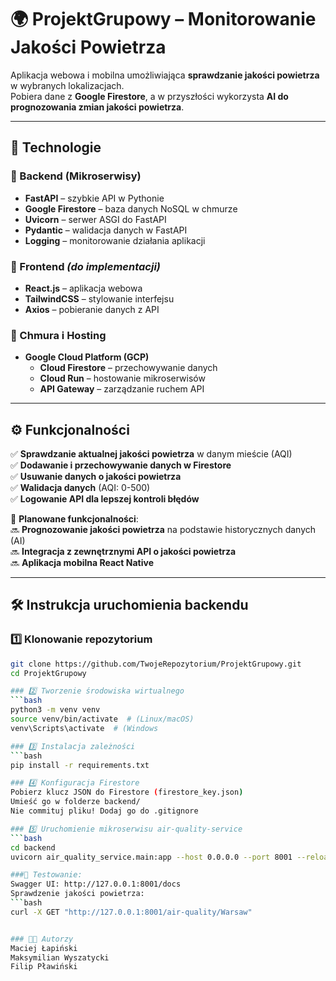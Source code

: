 # 🌍 ProjektGrupowy – Monitorowanie Jakości Powietrza  

Aplikacja webowa i mobilna umożliwiająca **sprawdzanie jakości powietrza** w wybranych lokalizacjach.  
Pobiera dane z **Google Firestore**, a w przyszłości wykorzysta **AI do prognozowania zmian jakości powietrza**.  

---

## 🚀 Technologie  
### 🔹 Backend (Mikroserwisy)  
- **FastAPI** – szybkie API w Pythonie  
- **Google Firestore** – baza danych NoSQL w chmurze  
- **Uvicorn** – serwer ASGI do FastAPI  
- **Pydantic** – walidacja danych w FastAPI  
- **Logging** – monitorowanie działania aplikacji  

### 🔹 Frontend *(do implementacji)*  
- **React.js** – aplikacja webowa  
- **TailwindCSS** – stylowanie interfejsu  
- **Axios** – pobieranie danych z API  

### 🔹 Chmura i Hosting  
- **Google Cloud Platform (GCP)**  
  - **Cloud Firestore** – przechowywanie danych  
  - **Cloud Run** – hostowanie mikroserwisów  
  - **API Gateway** – zarządzanie ruchem API  

---

## ⚙️ Funkcjonalności  
✅ **Sprawdzanie aktualnej jakości powietrza** w danym mieście (AQI)  
✅ **Dodawanie i przechowywanie danych w Firestore**  
✅ **Usuwanie danych o jakości powietrza**  
✅ **Walidacja danych** (AQI: 0-500)  
✅ **Logowanie API dla lepszej kontroli błędów**  

📌 **Planowane funkcjonalności**:  
🔜 **Prognozowanie jakości powietrza** na podstawie historycznych danych (AI)  
🔜 **Integracja z zewnętrznymi API o jakości powietrza**  
🔜 **Aplikacja mobilna React Native**  

---

## 🛠 Instrukcja uruchomienia backendu  
### 1️⃣ Klonowanie repozytorium  
```bash
git clone https://github.com/TwojeRepozytorium/ProjektGrupowy.git
cd ProjektGrupowy

### 2️⃣ Tworzenie środowiska wirtualnego  
```bash
python3 -m venv venv
source venv/bin/activate  # (Linux/macOS)
venv\Scripts\activate  # (Windows

### 3️⃣ Instalacja zależności
```bash
pip install -r requirements.txt

### 4️⃣ Konfiguracja Firestore
Pobierz klucz JSON do Firestore (firestore_key.json)
Umieść go w folderze backend/
Nie commituj pliku! Dodaj go do .gitignore

### 5️⃣ Uruchomienie mikroserwisu air-quality-service
```bash
cd backend
uvicorn air_quality_service.main:app --host 0.0.0.0 --port 8001 --reload

###📌 Testowanie:
Swagger UI: http://127.0.0.1:8001/docs
Sprawdzenie jakości powietrza:
```bash
curl -X GET "http://127.0.0.1:8001/air-quality/Warsaw"


### 👨‍💻 Autorzy
Maciej Łapiński
Maksymilian Wyszatycki
Filip Pławiński

